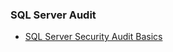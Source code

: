 ### SQL Server Audit

- [SQL Server Security Audit Basics](https://www.red-gate.com/simple-talk/sql/database-administration/sql-server-security-audit-basics/)